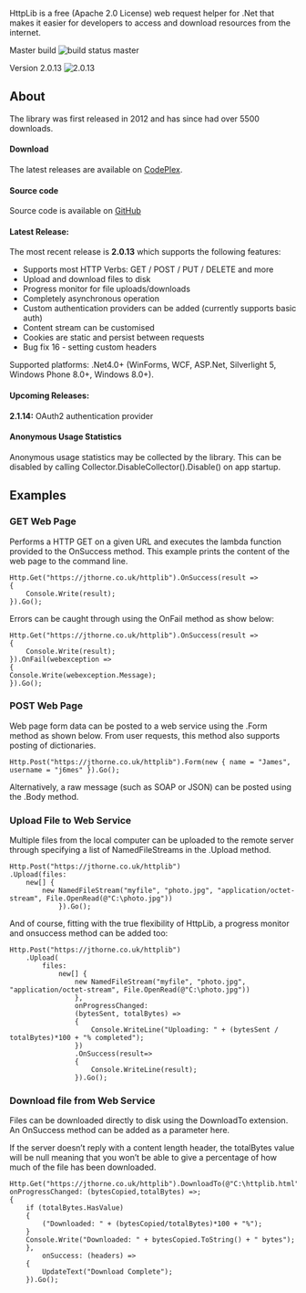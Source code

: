 HttpLib is a free (Apache 2.0 License) web request helper for .Net that makes it easier for developers to access and download resources from the internet.

Master build ![build status master](https://ci.appveyor.com/api/projects/status/github/j6mes/httplib)

Version 2.0.13 ![2.0.13](https://ci.appveyor.com/api/projects/status/cfxsekd76ap47fej/branch/2.0.13)

## About

The library was first released in 2012 and has since had over 5500 downloads.

#### Download

The latest releases are available on [CodePlex](http://httplib.codeplex.com/releases/ "Download binaries form codeplex").

#### Source code

Source code is available on [GitHub](https://github.com/j6mes/httplib/ "Download Sourcecode from github")

#### Latest Release:

The most recent release is **2.0.13** which supports the following features:

*   Supports most HTTP Verbs: GET / POST / PUT / DELETE and more
*   Upload and download files to disk
*   Progress monitor for file uploads/downloads
*   Completely asynchronous operation
*   Custom authentication providers can be added (currently supports basic auth)
*   Content stream can be customised
*   Cookies are static and persist between requests
*   Bug fix 16 - setting custom headers

Supported platforms: .Net4.0+ (WinForms, WCF, ASP.Net, Silverlight 5, Windows Phone 8.0+, Windows 8.0+).

#### Upcoming Releases:

**2.1.14:** OAuth2 authentication provider

#### Anonymous Usage Statistics
Anonymous usage statistics may be collected by the library. This can be disabled by calling Collector.DisableCollector().Disable() on app startup. 


## Examples

### GET Web Page

Performs a HTTP GET on a given URL and executes the lambda function provided to the OnSuccess method. This example prints the content of the web page to the command line.

	Http.Get("https://jthorne.co.uk/httplib").OnSuccess(result =>
	{
		Console.Write(result);
    }).Go();


Errors can be caught through using the OnFail method as show below:

    Http.Get("https://jthorne.co.uk/httplib").OnSuccess(result =>
    {
        Console.Write(result);
	}).OnFail(webexception =>
	{
	Console.Write(webexception.Message);
	}).Go();


### POST Web Page

Web page form data can be posted to a web service using the .Form method as shown below. From user requests, this method also supports posting of dictionaries.

	Http.Post("https://jthorne.co.uk/httplib").Form(new { name = "James", username = "j6mes" }).Go();

Alternatively, a raw message (such as SOAP or JSON) can be posted using the .Body method.


### Upload File to Web Service

Multiple files from the local computer can be uploaded to the remote server through specifying a list of NamedFileStreams in the .Upload method.

	Http.Post("https://jthorne.co.uk/httplib")
	.Upload(files:
		new[] { 
			new NamedFileStream("myfile", "photo.jpg", "application/octet-stream", File.OpenRead(@"C:\photo.jpg"))
				}).Go();
				
And of course, fitting with the true flexibility of HttpLib, a progress monitor and onsuccess method can be added too:

	Http.Post("https://jthorne.co.uk/httplib")
		.Upload(
			files:
				new[] { 
					new NamedFileStream("myfile", "photo.jpg", "application/octet-stream", File.OpenRead(@"C:\photo.jpg"))
					}, 
					onProgressChanged:
					(bytesSent, totalBytes) => 
					{
						Console.WriteLine("Uploading: " + (bytesSent / totalBytes)*100 + "% completed");
					})
					.OnSuccess(result=>
					{
						Console.WriteLine(result);
					}).Go();

### Download file from Web Service

Files can be downloaded directly to disk using the DownloadTo extension. An OnSuccess method can be added as a parameter here.

If the server doesn&#8217;t reply with a content length header, the totalBytes value will be null meaning that you won&#8217;t be able to give a percentage of how much of the file has been downloaded.

	Http.Get("https://jthorne.co.uk/httplib").DownloadTo(@"C:\httplib.html", onProgressChanged: (bytesCopied,totalBytes) =>; 
	{
		if (totalBytes.HasValue)
		{
			("Downloaded: " + (bytesCopied/totalBytes)*100 + "%");
		}
		Console.Write("Downloaded: " + bytesCopied.ToString() + " bytes");
		},
			onSuccess: (headers) =>
		{
			UpdateText("Download Complete");
		}).Go();
	
